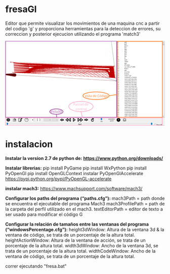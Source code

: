 # fresaGl

Editor que permite visualizar los movimientos de una maquina cnc a partir del codigo 'g'
y proporciona herramientas para la deteccion de errores, su correccion y posterior ejecucion
utilizando el programa 'match3'

![piece creation](/images/1.png)

# instalacion

**Instalar la version 2.7 de python de: https://www.python.org/downloads/**

**Instalar librerias:**
pip install PyGame
pip install WxPython
pip install PyOpenGl
pip install OpenGLContext
instalar PyOpenGlAccelerate https://pypi.python.org/pypi/PyOpenGL-accelerate

**instalar mach3:**
https://www.machsupport.com/software/mach3/


**Configurar los paths del programa (“paths.cfg”):**
mach3Path =  path donde se encuentra el ejecutable del programa Mach3
mach3ProfilePath = path de la carpeta del perfil utilizado en el mach3.
textEditorPath = editor de texto a ser usado para modificar el código G

**Configurar la relación  de tamaños entre las ventanas del programa (“windowsPercentage.cfg”):**
height3dWindow: Altura de la ventana 3d & la ventana de código, se trata de un
porcentaje de la altura total.
heightActionWindow: Altura de la ventana de acción, se trata de un porcentaje de la altura total.
width3dWindow: Ancho de la ventana 3d, se trata de un porcentaje de la altura total.
widthCodeWindow: Ancho de la ventana de código, se trata de un porcentaje de la altura total.

correr ejecutando "fresa.bat"
